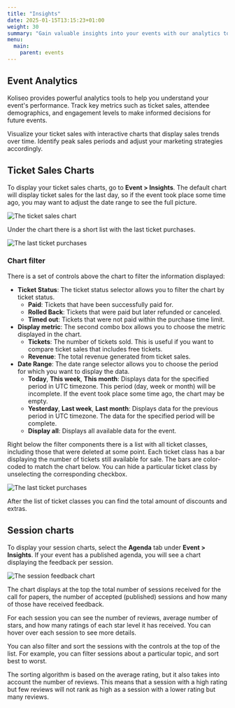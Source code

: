 ```yaml
---
title: "Insights"
date: 2025-01-15T13:15:23+01:00
weight: 30
summary: "Gain valuable insights into your events with our analytics tools, helping you make data-driven decisions."
menu:
  main:
    parent: events
---
```


## Event Analytics

Koliseo provides powerful analytics tools to help you understand your event's performance. Track key metrics such as ticket sales, attendee demographics, and engagement levels to make informed decisions for future events.

Visualize your ticket sales with interactive charts that display sales trends over time. Identify peak sales periods and adjust your marketing strategies accordingly.

## Ticket Sales Charts

To display your ticket sales charts, go to **Event > Insights**. The default chart will display ticket sales for the last day, so if the event took place some time ago, you may want to adjust the date range to see the full picture.

![The ticket sales chart](/img/screenshots/events/chart-ticket-sales.avif)

Under the chart there is a short list with the last ticket purchases.

![The last ticket purchases](/img/screenshots/events/chart-ticket-last-purchases.avif)

### Chart filter

There is a set of controls above the chart to filter the information displayed:

- **Ticket Status**: The ticket status selector allows you to filter the chart by ticket status.
  - **Paid**: Tickets that have been successfully paid for.
  - **Rolled Back**: Tickets that were paid but later refunded or canceled.
  - **Timed out**: Tickets that were not paid within the purchase time limit.
- **Display metric**: The second combo box allows you to choose the metric displayed in the chart.
  - **Tickets**: The number of tickets sold. This is useful if you want to compare ticket sales that includes free tickets.
  - **Revenue**: The total revenue generated from ticket sales.
- **Date Range**: The date range selector allows you to choose the period for which you want to display the data.
  - **Today**, **This week**, **This month**: Displays data for the specified period in UTC timezone. This period (day, week or month) will be incomplete. If the event took place some time ago, the chart may be empty.
  - **Yesterday**, **Last week**, **Last month**: Displays data for the previous period in UTC timezone. The data for the specified period will be complete.
  - **Display all**: Displays all available data for the event.

Right below the filter components there is a list with all ticket classes, including those that were deleted at some point. Each ticket class has a bar displaying the number of tickets still available for sale. The bars are color-coded to match the chart below. You can hide a particular ticket class by unselecting the corresponding checkbox.

![The last ticket purchases](/img/screenshots/events/chart-ticket-classes.avif)

After the list of ticket classes you can find the total amount of discounts and extras.

## Session charts

To display your session charts, select the **Agenda** tab under **Event > Insights**. If your event has a published agenda, you will see a chart displaying the feedback per session.

![The session feedback chart](/img/screenshots/events/chart-sessions.avif)

The chart displays at the top the total number of sessions received for the call for papers, the number of accepted (published) sessions and how many of those have received feedback.

For each session you can see the number of reviews, average number of stars, and how many ratings of each star level it has received. You can hover over each session to see more details.

You can also filter and sort the sessions with the controls at the top of the list. For example, you can filter sessions about a particular topic, and sort best to worst.

The sorting algorithm is based on the average rating, but it also takes into account the number of reviews. This means that a session with a high rating but few reviews will not rank as high as a session with a lower rating but many reviews.
